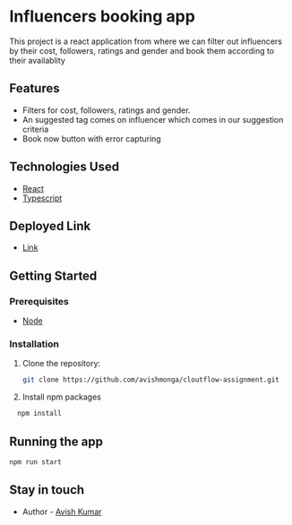 # Influencers booking app

This project is a react application from where we can filter out influencers by their cost, followers, ratings and gender and book them according to their availablity

## Features

- Filters for cost, followers, ratings and gender.
- An suggested tag comes on influencer which comes in our suggestion criteria
- Book now button with error capturing

## Technologies Used

- [React](https://react.dev/)
- [Typescript](https://www.typescriptlang.org/)

## Deployed Link

- [Link](https://avish-cloutflow.netlify.app/)

## Getting Started

### Prerequisites

- [Node](https://nodejs.org/en)

### Installation

1. Clone the repository:

   ```bash
   git clone https://github.com/avishmonga/cloutflow-assignment.git
   ```

2. Install npm packages

```bash
  npm install
```

## Running the app

```bash
npm run start
```

## Stay in touch

- Author - [Avish Kumar](avishkmonga@gmail.com)
